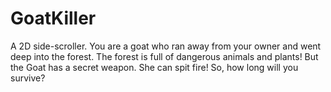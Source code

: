 # GoatKiller
A 2D side-scroller. You are a goat who ran away from your owner and went deep into the forest. The forest is full of dangerous animals and plants! But the Goat has a secret weapon. She can spit fire! So, how long will you survive?
